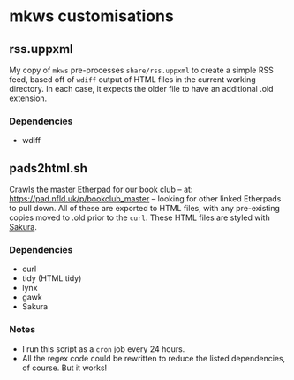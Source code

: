 # mkws customisations

## rss.uppxml
My copy of `mkws` pre-processes `share/rss.uppxml` to create a simple RSS feed, based off of `wdiff` output of HTML files in the current working directory. In each case, it expects the older file to have an additional .old extension.

### Dependencies
- wdiff

## pads2html.sh
Crawls the master Etherpad for our book club – at: https://pad.nfld.uk/p/bookclub_master – looking for other linked Etherpads to pull down. All of these are exported to HTML files, with any pre-existing copies moved to .old prior to the `curl`. These HTML files are styled with [Sakura](https://oxal.org/projects/sakura).

### Dependencies
- curl
- tidy (HTML tidy)
- lynx
- gawk
- Sakura

### Notes
- I run this script as a `cron` job every 24 hours.
- All the regex code could be rewritten to reduce the listed dependencies, of course. But it works!
